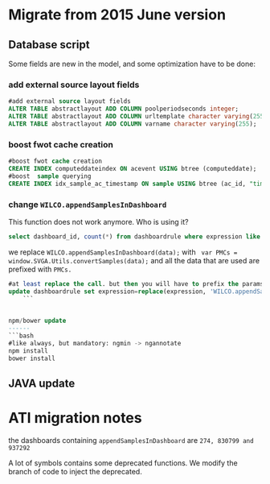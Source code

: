 Migrate from 2015 June version
=====

Database script
-----
Some fields are new in the model, and some optimization have to be done:

### add external source layout fields
```sql
#add external source layout fields
ALTER TABLE abstractlayout ADD COLUMN poolperiodseconds integer;
ALTER TABLE abstractlayout ADD COLUMN urltemplate character varying(255);
ALTER TABLE abstractlayout ADD COLUMN varname character varying(255);
```

### boost fwot cache creation
```sql
#boost fwot cache creation
CREATE INDEX computeddateindex ON acevent USING btree (computeddate);
#boost  sample querying
CREATE INDEX idx_sample_ac_timestamp ON sample USING btree (ac_id, "timestamp");
```

### change `WILCO.appendSamplesInDashboard`
This function does not work anymore. Who is using it?
```sql
select dashboard_id, count(*) from dashboardrule where expression like '%appendSamplesInDashboard%' group by dashboard_id limit 100;;
```


we replace `WILCO.appendSamplesInDashboard(data);` with ` var PMCs = window.SVGA.Utils.convertSamples(data);` and all the data that are used are prefixed with `PMCs.`

```sql
#at least replace the call. but then you will have to prefix the params with PMCs.
update dashboardrule set expression=replace(expression, 'WILCO.appendSamplesInDashboard(data);', 'var PMCs = window.SVGA.Utils.convertSamples(data);') where expression like '%appendSamplesInDashboard%' and dashboard_id=937292;
	```

	
npm/bower update
------
```bash
#like always, but mandatory: ngmin -> ngannotate
npm install
bower install
```


JAVA update
----


ATI migration notes
====
the dashboards containing `appendSamplesInDashboard` are `274, 830799 and 937292`

A lot of symbols contains some deprecated functions. We modify the branch of code to inject the deprecated.
